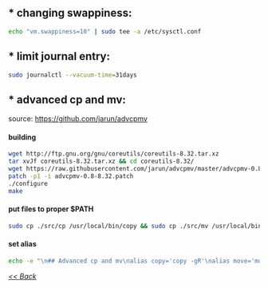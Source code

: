 
## * changing swappiness:
```sh
echo "vm.swappiness=10" | sudo tee -a /etc/sysctl.conf
```
  
  
  
## * limit journal entry:
```sh
sudo journalctl --vacuum-time=31days
```

  
  
## * advanced cp and mv:
source: https://github.com/jarun/advcpmv 

#### building
```sh
wget http://ftp.gnu.org/gnu/coreutils/coreutils-8.32.tar.xz
tar xvJf coreutils-8.32.tar.xz && cd coreutils-8.32/
wget https://raw.githubusercontent.com/jarun/advcpmv/master/advcpmv-0.8-8.32.patch
patch -p1 -i advcpmv-0.8-8.32.patch
./configure
make
```
  
  
#### put files to proper $PATH
```sh
sudo cp ./src/cp /usr/local/bin/copy && sudo cp ./src/mv /usr/local/bin/move
```
  
  
#### set alias
```sh
echo -e "\n## Advanced cp and mv\nalias copy='copy -gR'\nalias move='move -g'" | tee -a .aliases
```

  
  
_[<< Back](/README.md)_
